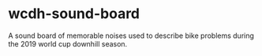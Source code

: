 # wcdh-sound-board
A sound board of memorable noises used to describe bike problems during the 2019 world cup downhill season. 
